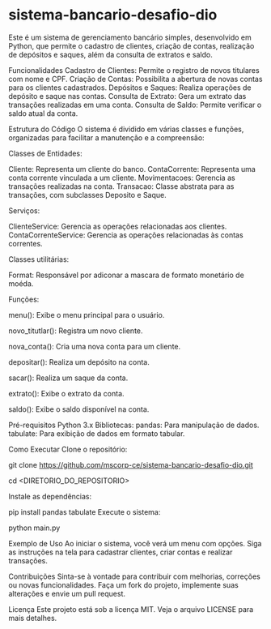 # sistema-bancario-desafio-dio

Este é um sistema de gerenciamento bancário simples, desenvolvido em Python, que permite o cadastro de clientes, criação de contas, realização de depósitos e saques, além da consulta de extratos e saldo.

Funcionalidades
Cadastro de Clientes: Permite o registro de novos titulares com nome e CPF.
Criação de Contas: Possibilita a abertura de novas contas para os clientes cadastrados.
Depósitos e Saques: Realiza operações de depósito e saque nas contas.
Consulta de Extrato: Gera um extrato das transações realizadas em uma conta.
Consulta de Saldo: Permite verificar o saldo atual da conta.

Estrutura do Código
O sistema é dividido em várias classes e funções, organizadas para facilitar a manutenção e a compreensão:

Classes de Entidades:

Cliente: Representa um cliente do banco.
ContaCorrente: Representa uma conta corrente vinculada a um cliente.
Movimentacoes: Gerencia as transações realizadas na conta.
Transacao: Classe abstrata para as transações, com subclasses Deposito e Saque.

Serviços:

ClienteService: Gerencia as operações relacionadas aos clientes.
ContaCorrenteService: Gerencia as operações relacionadas às contas correntes.

Classes utilitárias:

Format: Responsável por adiconar a mascara de formato monetário de moéda.

Funções:

menu(): Exibe o menu principal para o usuário.

novo_titutlar(): Registra um novo cliente.

nova_conta(): Cria uma nova conta para um cliente.

depositar(): Realiza um depósito na conta.

sacar(): Realiza um saque da conta.

extrato(): Exibe o extrato da conta.

saldo(): Exibe o saldo disponível na conta.

Pré-requisitos
Python 3.x
Bibliotecas:
pandas: Para manipulação de dados.
tabulate: Para exibição de dados em formato tabular.

Como Executar
Clone o repositório:

git clone https://github.com/mscorp-ce/sistema-bancario-desafio-dio.git

cd <DIRETORIO_DO_REPOSITORIO>

Instale as dependências:

pip install pandas tabulate
Execute o sistema:

python main.py

Exemplo de Uso
Ao iniciar o sistema, você verá um menu com opções. Siga as instruções na tela para cadastrar clientes, criar contas e realizar transações.

Contribuições
Sinta-se à vontade para contribuir com melhorias, correções ou novas funcionalidades. Faça um fork do projeto, implemente suas alterações e envie um pull request.

Licença
Este projeto está sob a licença MIT. Veja o arquivo LICENSE para mais detalhes.